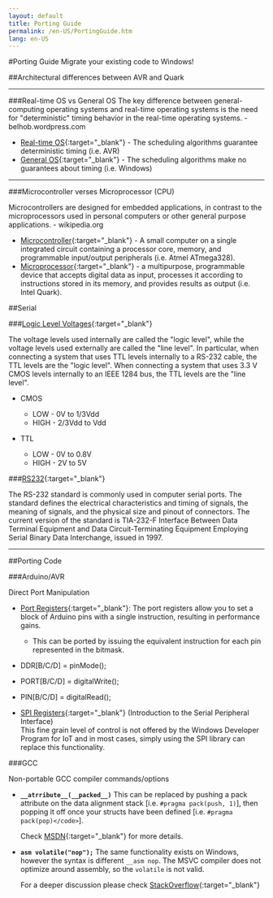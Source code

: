 ```yaml
---
layout: default
title: Porting Guide
permalink: /en-US/PortingGuide.htm
lang: en-US
---
```


#Porting Guide
Migrate your existing code to Windows!

##Architectural differences between AVR and Quark
___

###Real-time OS vs General OS
The key difference between general-computing operating systems and real-time operating systems is the need for "deterministic" timing behavior in the real-time operating systems. - belhob.wordpress.com

- [Real-time OS](http://en.wikipedia.org/wiki/Real-time_operating_system){:target="_blank"} - The scheduling algorithms guarantee deterministic timing (i.e. AVR)
- [General OS](http://en.wikipedia.org/wiki/Operating_system){:target="_blank"} - The scheduling algorithms make no guarantees about timing (i.e. Windows)

___

###Microcontroller verses Microprocessor (CPU)

Microcontrollers are designed for embedded applications, in contrast to the microprocessors used in personal computers or other general purpose applications. - wikipedia.org
- [Microcontroller](http://en.wikipedia.org/wiki/Microcontroller){:target="_blank"} - A small computer on a single integrated circuit containing a processor core, memory, and programmable input/output peripherals (i.e. Atmel ATmega328).
- [Microprocessor](http://en.wikipedia.org/wiki/Microprocessor){:target="_blank"} - a multipurpose, programmable device that accepts digital data as input, processes it according to instructions stored in its memory, and provides results as output (i.e. Intel Quark).

##Serial

###[Logic Level Voltages](http://en.wikipedia.org/wiki/Logic_level#Logic_voltage_levels){:target="_blank"}

The voltage levels used internally are called the "logic level", while the voltage levels used externally are called the "line level". In particular, when connecting a system that uses TTL levels internally to a RS-232 cable, the TTL levels are the "logic level". When connecting a system that uses 3.3 V CMOS levels internally to an IEEE 1284 bus, the TTL levels are the "line level".

- CMOS
   - LOW - 0V to 1/3Vdd
   - HIGH - 2/3Vdd to Vdd

- TTL

   - LOW - 0V to 0.8V</li>
   - HIGH - 2V to 5V</li>

###[RS232](http://en.wikipedia.org/wiki/RS-232){:target="_blank"}

  The RS-232 standard is commonly used in computer serial ports. The standard defines the electrical characteristics and timing of signals, the meaning of signals, and the physical size and pinout of connectors. The current version of the standard is TIA-232-F Interface Between Data Terminal Equipment and Data Circuit-Terminating Equipment Employing Serial Binary Data Interchange, issued in 1997.

___

##Porting Code

###Arduino/AVR

Direct Port Manipulation

- [Port Registers](http://www.arduino.cc/en/Reference/PortManipulation){:target="_blank"}: The port registers allow you to set a block of Arduino pins with a single instruction, resulting in performance gains.
  - This can be ported by issuing the equivalent instruction for each pin represented in the bitmask.
- DDR[B/C/D] = pinMode();
- PORT[B/C/D] = digitalWrite();
- PIN[B/C/D] = digitalRead();


- [SPI Registers](http://www.arduino.cc/en/Tutorial/SPIEEPROM){:target="_blank"} (Introduction to the Serial Peripheral Interface)<br/>
	  This fine grain level of control is not offered by the Windows Developer Program for IoT and in most cases, simply using the SPI library can replace this functionality.

###GCC

Non-portable GCC compiler commands/options

- **`__atrribute__(__packed__)`**
This can be replaced by pushing a pack attribute on the data alignment stack [i.e. <code>#pragma pack(push, 1)</code>], then popping it off once your structs have been defined [i.e. `#pragma pack(pop)</code>`].

   Check [MSDN](http://msdn.microsoft.com/en-us/library/vstudio/2e70t5y1(v=vs.100).aspx){:target="_blank"} for more details.

- **`asm volatile("nop");`**
The same functionality exists on Windows, however the syntax is different <code>__asm nop</code>. The MSVC compiler does not optimize around assembly, so the `volatile` is not valid.

   For a deeper discussion please check [StackOverflow](http://stackoverflow.com/questions/25878898/is-asm-nop-the-windows-equivalent-of-asm-volatilenop-from-gcc-compile){:target="_blank"}
